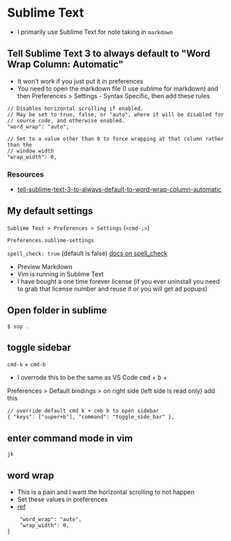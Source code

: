 # Sublime Text
* I primarily use Sublime Text for note taking in `markdown`

## Tell Sublime Text 3 to always default to "Word Wrap Column: Automatic"
* It won't work if you just put it in preferences
* You need to open the markdown file (I use sublime for markdown) and then Preferences > Settings - Syntax Specific, then add these rules

```
// Disables horizontal scrolling if enabled.
// May be set to true, false, or "auto", where it will be disabled for
// source code, and otherwise enabled.
"word_wrap": "auto",

// Set to a value other than 0 to force wrapping at that column rather than the
// window width
"wrap_width": 0,
```

### Resources
* <a href="https://stackoverflow.com/questions/62240589/tell-sublime-text-3-to-always-default-to-word-wrap-column-automatic" target="_blank">tell-sublime-text-3-to-always-default-to-word-wrap-column-automatic</a>

## My default settings
`Sublime Text > Preferences > Settings` (`<cmd-,>`)

`Preferences.sublime-settings`

`spell_check: true` (default is false) <a href="https://www.sublimetext.com/docs/spell_checking.html" target="_blank">docs on spell_check</a>

* Preview Markdown
* Vim is running in Sublime Text
* I have bought a one time forever license (if you ever uninstall you need to grab that license number and reuse it or you will get ad popups)

## Open folder in sublime
`$ sop .`

## toggle sidebar
`cmd-k` + `cmd-b`

* I overrode this to be the same as VS Code <kbd>cmd</kbd> + <kbd>b</kbd> +

Preferences > Default bindings > on right side (left side is read only) add this 

```
// override default cmd k + cmb b to open sidebar
{ "keys": ["super+b"], "command": "toggle_side_bar" },
```
## enter command mode in vim
`jk`

## word wrap
* This is a pain and I want the horizontal scrolling to not happen
* Set these values in preferences
* [ref](https://stackoverflow.com/questions/62240589/tell-sublime-text-3-to-always-default-to-word-wrap-column-automatic)

```
	"word_wrap": "auto",
	"wrap_width": 0,
}

```
